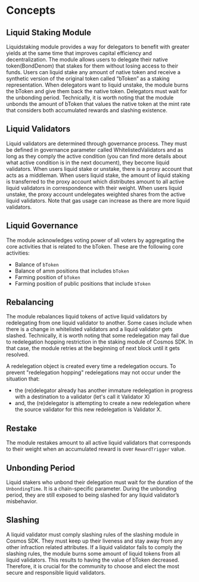<!-- order: 1 -->

# Concepts

## Liquid Staking Module

Liquidstaking module provides a way for delegators to benefit with greater yields at the same time that improves capital efficiency and decentralization. The module allows users to delegate their native token(BondDenom) that stakes for them without losing access to their funds. Users can liquid stake any amount of native token and receive a synthetic version of the original token called “bToken” as a staking representation. When delegators want to liquid unstake, the module burns the bToken and give them back the native token. Delegators must wait for the unbonding period. Technically, it is worth noting that the module unbonds the amount of bToken that values the native token at the mint rate that considers both accumulated rewards and slashing existence.

## Liquid Validators

Liquid validators are determined through governance process. They must be defined in governance parameter called WhitelistedValidators and as long as they comply the active condition (you can find more details about what active condition is in the next document), they become liquid validators. When users liquid stake or unstake, there is a proxy account that acts as a middleman. When users liquid stake, the amount of liquid staking is transferred to the proxy account which distributes amount to all active liquid validators in correspondence with their weight. When users liquid unstake, the proxy account undelegates weighted shares from the active liquid validators. Note that gas usage can increase as there are more liquid validators. 

## Liquid Governance

The module acknowledges voting power of all voters by aggregating the core activities that is related to the bToken. These are the following core activities:

- Balance of `bToken`
- Balance of amm positions that includes `bToken`
- Farming position of `bToken`
- Farming position of public positions that include `bToken`

## Rebalancing

The module rebalances liquid tokens of active liquid validators by redelegating from one liquid validator to another. Some cases include when there is a change in whitelisted validators and a liquid validator gets slashed. Technically, it is worth noting that some redelegation may fail due to redelegation hopping restriction in the staking module of Cosmos SDK. In that case, the module retries at the beginning of next block until it gets resolved.

A redelegation object is created every time a redelegation occurs. To prevent "redelegation hopping" redelegations may not occur under the situation that:

- the (re)delegator already has another immature redelegation in progress with a destination to a validator (let's call it Validator X)
- and, the (re)delegator is attempting to create a new redelegation where the source validator for this new redelegation is Validator X.

## Restake

The module restakes amount to all active liquid validators that corresponds to their weight when an accumulated reward is over `RewardTrigger` value. 

## Unbonding Period

Liquid stakers who unbond their delegation must wait for the duration of the `UnbondingTime`. It is a chain-specific parameter. During the unbonding period, they are still exposed to being slashed for any liquid validator’s misbehavior.

## Slashing

A liquid validator must comply slashing rules of the slashing module in Cosmos SDK. They must keep up their liveness and stay away from any other infraction related attributes. If a liquid validator fails to comply the slashing rules, the module burns some amount of liquid tokens from all liquid validators. This results to having the value of bToken decreased. Therefore, it is crucial for the community to choose and elect the most secure and responsible liquid validators.
